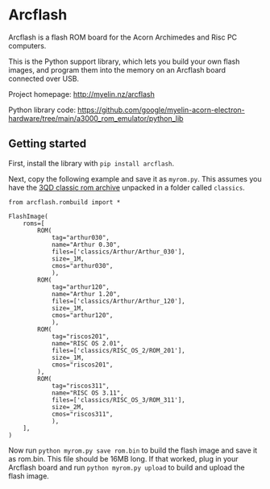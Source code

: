 # Arcflash

Arcflash is a flash ROM board for the Acorn Archimedes and Risc PC computers.

This is the Python support library, which lets you build your own flash
images, and program them into the memory on an Arcflash board connected over
USB.

Project homepage: http://myelin.nz/arcflash

Python library code: https://github.com/google/myelin-acorn-electron-hardware/tree/main/a3000_rom_emulator/python_lib

## Getting started

First, install the library with `pip install arcflash`.

Next, copy the following example and save it as `myrom.py`.  This assumes you have the [3QD classic rom archive](http://www.riscos.com/shop/products/101/index.htm) unpacked in a folder called `classics`.

~~~~
from arcflash.rombuild import *

FlashImage(
    roms=[
        ROM(
            tag="arthur030",
            name="Arthur 0.30",
            files=['classics/Arthur/Arthur_030'],
            size=_1M,
            cmos="arthur030",
            ),
        ROM(
            tag="arthur120",
            name="Arthur 1.20",
            files=['classics/Arthur/Arthur_120'],
            size=_1M,
            cmos="arthur120",
            ),
        ROM(
            tag="riscos201",
            name="RISC OS 2.01",
            files=['classics/RISC_OS_2/ROM_201'],
            size=_1M,
            cmos="riscos201",
        ),
        ROM(
            tag="riscos311",
            name="RISC OS 3.11",
            files=['classics/RISC_OS_3/ROM_311'],
            size=_2M,
            cmos="riscos311",
            ),
    ],
)
~~~~

Now run `python myrom.py save rom.bin` to build the flash image and save it as rom.bin.  This file should be 16MB long.  If that worked, plug in your Arcflash board and run `python myrom.py upload` to build and upload the flash image.
